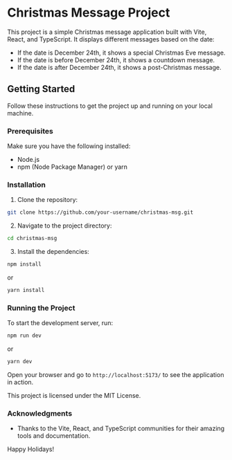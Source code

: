 # Christmas Message Project

This project is a simple Christmas message application built with Vite, React, and TypeScript. It displays different messages based on the date:
- If the date is December 24th, it shows a special Christmas Eve message.
- If the date is before December 24th, it shows a countdown message.
- If the date is after December 24th, it shows a post-Christmas message.

## Getting Started

Follow these instructions to get the project up and running on your local machine.

### Prerequisites

Make sure you have the following installed:
- Node.js
- npm (Node Package Manager) or yarn

### Installation

1. Clone the repository:
  ```sh
  git clone https://github.com/your-username/christmas-msg.git
  ```
2. Navigate to the project directory:
  ```sh
  cd christmas-msg
  ```
3. Install the dependencies:
  ```sh
  npm install
  ```
  or
  ```sh
  yarn install
  ```

### Running the Project

To start the development server, run:
```sh
npm run dev
```
or
```sh
yarn dev
```

Open your browser and go to `http://localhost:5173/` to see the application in action.


This project is licensed under the MIT License.

### Acknowledgments

- Thanks to the Vite, React, and TypeScript communities for their amazing tools and documentation.

Happy Holidays!